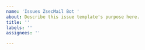 ```yaml
---
name: 'Issues ZsecMail Bot '
about: Describe this issue template's purpose here.
title: ''
labels: ''
assignees: ''

---
```



